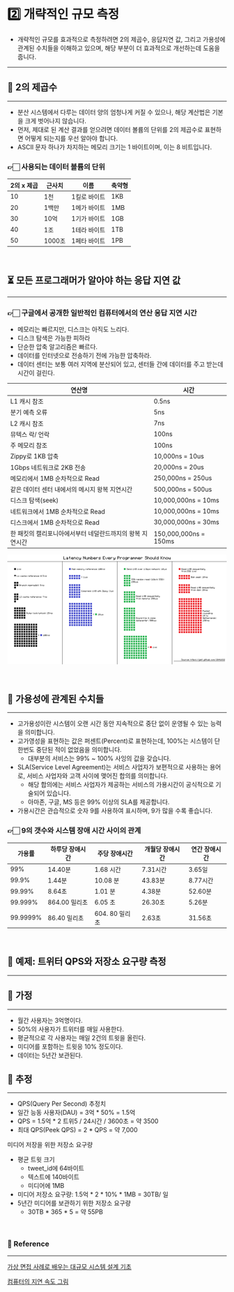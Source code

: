 # 2️⃣ 개략적인 규모 측정

- 개략적인 규모를 효과적으로 측정하려면 2의 제곱수, 응답지연 값, 그리고 가용성에 관계된 수치들을 이해하고 있으며, 해당 부분이 더 효과적으로 개선하는데 도움을 줍니다.

---

## 💙 2의 제곱수

---

- 분산 시스템에서 다루는 데이터 양의 엄청나게 커질 수 있으나, 해당 계산법은 기본을 크게 벗어나지 않습니다.
- 먼저, 제대로 된 계산 결과를 얻으려면 데이터 볼륨의 단위를 2의 제곱수로 표현하면 어떻게 되는지를 우선 알아야 합니다.
- ASCII 문자 하나가 차지하는 메모리 크기는 1 바이트이며, 이는 8 비트입니다.


### 👉🏻 사용되는 데이터 볼륨의 단위

| 2의  x 제곱 | 근사치 | 이름 | 축약형 |
| --- | --- | --- | --- |
| 10 | 1천 | 1킬로 바이트 | 1KB |
| 20 | 1백만 | 1메가 바이트 | 1MB |
| 30 | 10억 | 1기가 바이트 | 1GB |
| 40 | 1조 | 1테라 바이트 | 1TB |
| 50 | 1000조 | 1페타 바이트 | 1PB |


<br/>

## ⏳ 모든 프로그래머가 알아야 하는 응답 지연 값

---

### 👉🏻 구글에서 공개한 일반적인 컴퓨터에서의 연산 응답 지연 시간
- 메모리는 빠르지만, 디스크는 아직도 느리다.
- 디스크 탐색은 가능한 피하라
- 단순한 압축 알고리즘은 빠르다.
- 데이터를 인터넷으로 전송하기 전에 가능한 압축하라.
- 데이터 센터는 보통 여러 지역에 분산되어 있고, 센터들 간에 데이터를 주고 받는데 시간이 걸린다.

| 연산명 | 시간 |
| --- | --- |
| L1 캐시 참조 | 0.5ns |
| 분기 예측 오류 | 5ns |
| L2 캐시 참조 | 7ns |
| 뮤텍스 락/ 언락 | 100ns |
| 주 메모리 참조 | 100ns |
| Zippy로 1KB 압축 | 10,000ns = 10us |
| 1Gbps 네트워크로 2KB 전송 | 20,000ns = 20us |
| 메모리에서 1MB 순차적으로 Read | 250,000ns = 250us |
| 같은 데이터 센터 내에서의 메시지 왕복 지연시간 | 500,000ns = 500us |
| 디스크 탐색(seek) | 10,000,000ns = 10ms |
| 네트워크에서 1MB 순차적으로 Read | 10,000,000ns = 10ms |
| 디스크에서 1MB 순차적으로 Read | 30,000,000ns = 30ms |
| 한 패킷의 캘리포니아에서부터 네덜란드까지의 왕복 지연시간 | 150,000,000ns = 150ms |


![컴퓨터 연산들의 처리 속도.png](..%2F..%2F..%2Fimages%2Fjay-so%2F2%EC%9E%A5%2F%EC%BB%B4%ED%93%A8%ED%84%B0%20%EC%97%B0%EC%82%B0%EB%93%A4%EC%9D%98%20%EC%B2%98%EB%A6%AC%20%EC%86%8D%EB%8F%84.png)



<br/>

## 🧾 가용성에 관계된 수치들

---

- 고가용성이란 시스템이 오랜 시간 동안 지속적으로 중단 없이 운영될 수 있는 능력을 의미합니다.
- 고가영성을 표현하는 값은 퍼센트(Percent)로 표현하는데, 100%는 시스템이 단 한번도 중단된 적이 없었음을 의미합니다.
  - 대부분의 서비스는 99% ~ 100% 사잉의 값을 갖습니다.
- SLA(Service Level Agreement)는 서비스 사업자가 보편적으로 사용하는 용어로, 서비스 사업자와 고객 사이에 맺어진 합의를 의미합니다.
  - 해당 합의에는 서비스 사업자가 제공하는 서비스의 가용시간이 공식적으로 기술되어 있습니다.
  - 아마존, 구글, MS 등은 99% 이상의 SLA를 제공합니다.
- 가용시간은 관습적으로 숫자 9를 사용하여 표시하며, 9가 많을 수록 좋습니다.

### 👉🏻 9의 갯수와 시스템 장애 시간 사이의 관계

| 가용률 | 하루당 장애시간 | 주당 장애시간 | 개월당 장애시간 | 연간 장애시간 |
| --- | --- | --- | --- | --- |
| 99% | 14.40분 | 1.68 시간 | 7.31시간 | 3.65일 |
| 99.9% | 1.44분 | 10.08 분 | 43.83분 | 8.77시간 |
| 99.99% | 8.64초 | 1.01 분 | 4.38분 | 52.60분 |
| 99.999% | 864.00 밀리초 | 6.05 초 | 26.30초 | 5.26분 |
| 99.9999% | 86.40 밀리초 | 604. 80 밀리초 | 2.63초 | 31.56초 |


<br/>

## 🔎 예제: 트위터 QPS와 저장소 요구량 측정

---

## 🎯 가정

---

- 월간 사용자는 3억명이다.
- 50%의 사용자가 트위터를 매일 사용한다.
- 평균적으로 각 사용자는 매일 2건의 트윗을 올린다.
- 미디어를 포함하는 트윗응 10% 정도이다.
- 데이터는 5년간 보관된다.

## 🏹 추정

---

- QPS(Query Per Second) 추정치
- 일간 능동 사용자(DAU) = 3억 * 50% = 1.5억
- QPS = 1.5억 * 2 트위5 / 24시간 / 3600초 = 약 3500
- 최대 QPS(Peek QPS) = 2 * QPS = 약 7,000

미디어 저장을 위한 저장소 요구량

- 평균 트윗 크기
    - tweet_id에 64바이트
    - 텍스트에 140바이트
    - 미디어에 1MB
- 미디어 저장소 요구량: 1.5억 * 2 * 10% * 1MB = 30TB/ 일
- 5년간 미디어를 보관하기 위한 저장소 요구량
    - 30TB * 365 * 5 = 약 55PB

<br/>

### 📖 Reference

---

[가상 면접 사례로 배우는 대규모 시스템 설계 기초](https://m.yes24.com/Goods/Detail/102819435)

[컴퓨터의 지연 속도 그림](https://gist.github.com/hellerbarde/2843375)